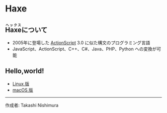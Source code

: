 # Haxe

## <ruby>Haxe<rt>ヘックス</rt></ruby>について

* 2005年に登場した [ActionScript](https://ja.wikipedia.org/wiki/ActionScript) 3.0 に似た構文のプログラミング言語
* JavaScript、ActionScript、C++、C#、Java、PHP、Python への変換が可能

## Hello,world!

* [Linux 版]()
* [macOS 版]()

***
作成者: Takashi Nishimura